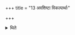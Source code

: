 +++
title = "13 अवशिष्टा विकल्पार्थाः"

+++

<details><summary>थिते</summary>

अवशिष्टा विकल्पार्थाः १३
</details>
